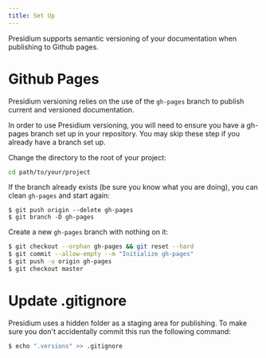 ```yaml
---
title: Set Up
---
```


Presidium supports semantic versioning of your documentation when publishing to Github pages.

# Github Pages

Presidium versioning relies on the use of the `gh-pages` branch to publish current and versioned documentation.

In order to use Presidium versioning, you will need to ensure you have a gh-pages branch set up in your repository. 
You may skip these step if you already have a branch set up.

Change the directory to the root of your project:

```sh
cd path/to/your/project
```

If the branch already exists (be sure you know what you are doing), you can clean `gh-pages` and start again:

```
$ git push origin --delete gh-pages
$ git branch -D gh-pages
```

Create a new `gh-pages` branch with nothing on it:

```sh
$ git checkout --orphan gh-pages && git reset --hard
$ git commit --allow-empty --m "Initialize gh-pages"
$ git push -u origin gh-pages
$ git checkout master
```

# Update .gitignore

Presidium uses a hidden folder as a staging area for publishing. To make sure you don't accidentally commit this run the following command:

```sh
$ echo ".versions" >> .gitignore
```
